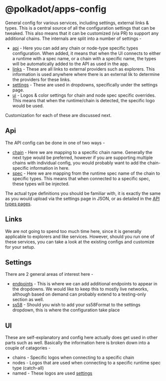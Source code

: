 # @polkadot/apps-config

General config for various services, including settings, external links & types. This is a central source of all the configuration settings that can be tweaked. This also means that it can be customized (via PR) to support any additional chains. The internals are split into a number of settings -

- [api](./api) - Here you can add any chain or node-type specific types configuration. When added, it means that when the UI connects to either a runtime with a spec name, or a chain with a specific name, the types will be automatically added to the API as used in the app.
- [links](./links) - These are all links to external providers such as explorers. This information is used anywhere where there is an external lik to determine the providers for these links.
- [settings](./settings) - These are used in dropdowns, specifically under the settings page.
- [ui](./ui) - Logos & color settings for chain and node spec specific overrides. This means that when the runtime/chain is detected, the specific logo would be used.

Customization for each of these are discussed next.

## Api

The API config can be done in one of two ways -

- [chain](./api/chain) - Here we are mapping to a specific chain name. Generally the next type would be preferred, however if you are supporting multiple chains with individual config, you would probably want to add the chain-specific information in here.
- [spec](./api/spec) - Here we are mapping from the runtime spec name of the chain to specific types. This means that when connected to a specific spec, these types will be injected.

The actual type definitions you should be familiar with, it is exactly the same as you would upload via the settings page in JSON, or as detailed in the [API types pages](https://polkadot.js.org/api/start/types.extend.html#extending-types).

## Links

We are not going to spend too much time here, since it is generally applicable to explorers and like services. However, should you run one of these services, you can take a look at the existing configs and customize for your setup.

## Settings

There are 2 general areas of interest here -

- [endpoints](./settings/endpoints) - This is where we can add additional endpoints to appear in the dropdowns. We would like to keep this to mostly live networks, although based on demand can probably extend to a testing-only section as well.
- [ss58](./settings/ss58) - Should you wish to add your ss58Format to the settings dropdown, this is where the configuration take place

## UI

These are self-explanatory and config here actually does get used in other parts such as well. Basically the information here is broken down into a couple of catagories -

- chains - Specific logos when connecting to a specific chain
- nodes - Logos that are used when connecting to a specific runtime spec type (catch-all)
- named - These logos are used [settings](./settings)
